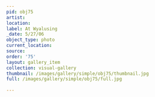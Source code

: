 ```yaml
---
pid: obj75
artist: 
location: 
label: At Wyalusing
_date: 5/27/06
object_type: photo
current_location: 
source: 
order: '75'
layout: gallery_item
collection: visual-gallery
thumbnail: /images/gallery/simple/obj75/thumbnail.jpg
full: /images/gallery/simple/obj75/full.jpg
 
---
```

